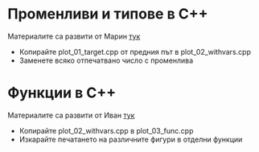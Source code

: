 # Променливи и типове в C++
Материалите са развити от Марин [тук](variablesAndTypesCpp.md)
 - Копирайте plot_01_target.cpp от предния път в plot_02_withvars.cpp
 - Заменете всяко отпечатвано число с променлива
 
 
# Функции в C++

Материалите са развити от Иван [тук](functions.md)
 - Копирайте plot_02_withvars.cpp в plot_03_func.cpp
 - Изкарайте печатането на различните фигури в отделни функции
